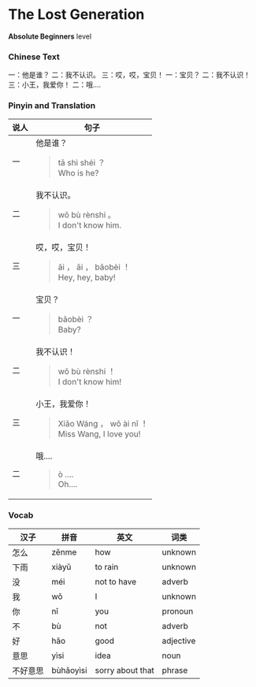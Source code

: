 # The Lost Generation
**Absolute Beginners** level
### Chinese Text
一：他是谁？
二：我不认识。
三：哎，哎，宝贝！
一：宝贝？
二：我不认识！
三：小王，我爱你！
二：哦....

### Pinyin and Translation
|说人|句子|
|----|----|
|一|他是谁？<blockquote>tā shì shéi ？<br />Who is he?</blockquote>|
|二|我不认识。<blockquote>wǒ bù rènshi 。<br />I don't know him.</blockquote>|
|三|哎，哎，宝贝！<blockquote>āi ， āi ， bǎobèi ！<br />Hey, hey, baby!</blockquote>|
|一|宝贝？<blockquote>bǎobèi ？<br />Baby?</blockquote>|
|二|我不认识！<blockquote>wǒ bù rènshi ！<br />I don't know him!</blockquote>|
|三|小王，我爱你！<blockquote>Xiǎo Wáng ， wǒ ài nǐ ！<br />Miss Wang, I love you!</blockquote>|
|二|哦....<blockquote>ò ....<br />Oh....</blockquote>|
### Vocab
|汉子|拼音|英文|词类|
|----|----|----|----|
|怎么|zěnme|how|unknown|
|下雨|xiàyǔ|to rain|unknown|
|没|méi|not to have|adverb|
|我|wǒ|I|unknown|
|你|nǐ|you|pronoun|
|不|bù|not|adverb|
|好|hǎo|good|adjective|
|意思|yìsi|idea|noun|
|不好意思|bùhǎoyìsi|sorry about that|phrase|